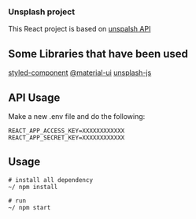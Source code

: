 ### Unsplash project

This React project is based on [unspalsh API](https://unsplash.com/documentation) 

## Some Libraries that have been used

[styled-component](https://www.styled-components.com/)
[@material-ui](https://material-ui.com/)
[unsplash-js](https://www.npmjs.com/package/unsplash-js)

## API Usage

Make a new .env file and do the following:

```
REACT_APP_ACCESS_KEY=XXXXXXXXXXXX
REACT_APP_SECRET_KEY=XXXXXXXXXXXX
```
## Usage

```
# install all dependency
~/ npm install

# run
~/ npm start
```